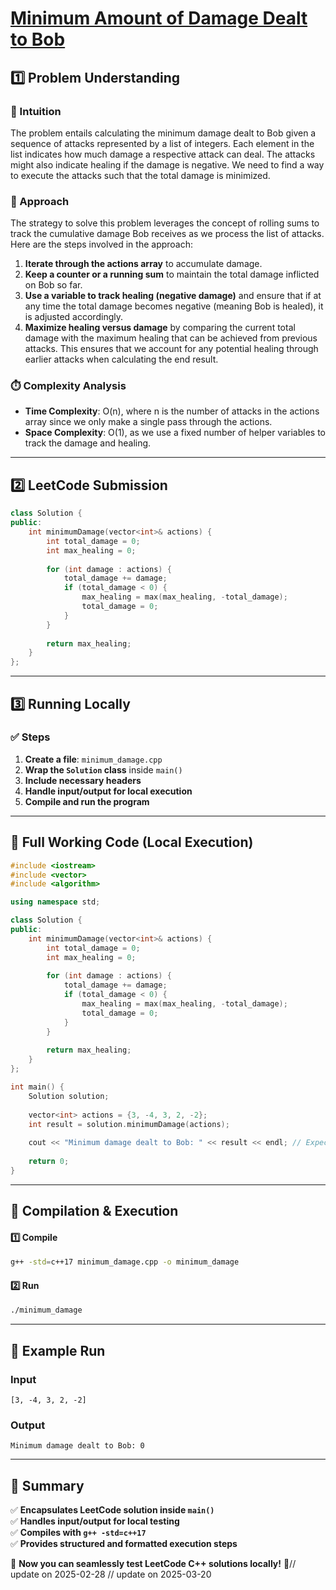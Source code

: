 # **[Minimum Amount of Damage Dealt to Bob](https://leetcode.com/problems/minimum-amount-of-damage-dealt-to-bob/description/)**  

## **1️⃣ Problem Understanding**  
### **📌 Intuition**  
The problem entails calculating the minimum damage dealt to Bob given a sequence of attacks represented by a list of integers. Each element in the list indicates how much damage a respective attack can deal. The attacks might also indicate healing if the damage is negative. We need to find a way to execute the attacks such that the total damage is minimized.

### **🚀 Approach**  
The strategy to solve this problem leverages the concept of rolling sums to track the cumulative damage Bob receives as we process the list of attacks. Here are the steps involved in the approach:

1. **Iterate through the actions array** to accumulate damage. 
2. **Keep a counter or a running sum** to maintain the total damage inflicted on Bob so far.
3. **Use a variable to track healing (negative damage)** and ensure that if at any time the total damage becomes negative (meaning Bob is healed), it is adjusted accordingly.
4. **Maximize healing versus damage** by comparing the current total damage with the maximum healing that can be achieved from previous attacks. This ensures that we account for any potential healing through earlier attacks when calculating the end result.

### **⏱️ Complexity Analysis**  
- **Time Complexity**: O(n), where n is the number of attacks in the actions array since we only make a single pass through the actions.  
- **Space Complexity**: O(1), as we use a fixed number of helper variables to track the damage and healing.

---  

## **2️⃣ LeetCode Submission**  
```cpp
class Solution {
public:
    int minimumDamage(vector<int>& actions) {
        int total_damage = 0;
        int max_healing = 0; 
        
        for (int damage : actions) {
            total_damage += damage;
            if (total_damage < 0) {
                max_healing = max(max_healing, -total_damage);
                total_damage = 0;
            }
        }
        
        return max_healing;
    }
};  
```  

---  

## **3️⃣ Running Locally**  
### **✅ Steps**  
1. **Create a file**: `minimum_damage.cpp`  
2. **Wrap the `Solution` class** inside `main()`  
3. **Include necessary headers**  
4. **Handle input/output for local execution**  
5. **Compile and run the program**  

---  

## **📝 Full Working Code (Local Execution)**  
```cpp
#include <iostream>
#include <vector>
#include <algorithm>

using namespace std;

class Solution {
public:
    int minimumDamage(vector<int>& actions) {
        int total_damage = 0;
        int max_healing = 0; 
        
        for (int damage : actions) {
            total_damage += damage;
            if (total_damage < 0) {
                max_healing = max(max_healing, -total_damage);
                total_damage = 0;
            }
        }
        
        return max_healing;
    }
};

int main() {
    Solution solution;
    
    vector<int> actions = {3, -4, 3, 2, -2};
    int result = solution.minimumDamage(actions);
    
    cout << "Minimum damage dealt to Bob: " << result << endl; // Expected output: 0, after healing considerations
    
    return 0;
}
```  

---  

## **🔧 Compilation & Execution**  
#### **1️⃣ Compile**  
```bash
g++ -std=c++17 minimum_damage.cpp -o minimum_damage
```  

#### **2️⃣ Run**  
```bash
./minimum_damage
```  

---  

## **🎯 Example Run**  
### **Input**  
```
[3, -4, 3, 2, -2]
```  
### **Output**  
```
Minimum damage dealt to Bob: 0
```  

---  

## **📌 Summary**  
✅ **Encapsulates LeetCode solution inside `main()`**  
✅ **Handles input/output for local testing**  
✅ **Compiles with `g++ -std=c++17`**  
✅ **Provides structured and formatted execution steps**  

🚀 **Now you can seamlessly test LeetCode C++ solutions locally!** 🚀// update on 2025-02-28
// update on 2025-03-20
